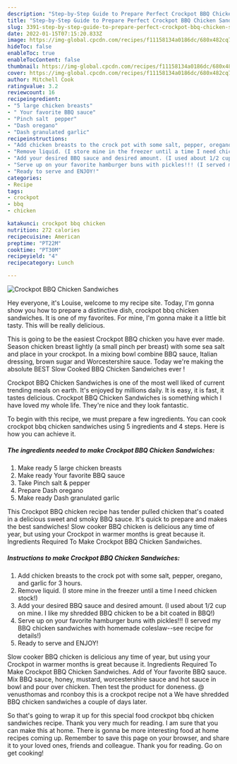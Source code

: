 ```yaml
---
description: "Step-by-Step Guide to Prepare Perfect Crockpot BBQ Chicken Sandwiches"
title: "Step-by-Step Guide to Prepare Perfect Crockpot BBQ Chicken Sandwiches"
slug: 3391-step-by-step-guide-to-prepare-perfect-crockpot-bbq-chicken-sandwiches
date: 2022-01-15T07:15:20.833Z
image: https://img-global.cpcdn.com/recipes/f11158134a0186dc/680x482cq70/crockpot-bbq-chicken-sandwiches-recipe-main-photo.jpg
hideToc: false
enableToc: true
enableTocContent: false
thumbnail: https://img-global.cpcdn.com/recipes/f11158134a0186dc/680x482cq70/crockpot-bbq-chicken-sandwiches-recipe-main-photo.jpg
cover: https://img-global.cpcdn.com/recipes/f11158134a0186dc/680x482cq70/crockpot-bbq-chicken-sandwiches-recipe-main-photo.jpg
author: Mitchell Cook
ratingvalue: 3.2
reviewcount: 16
recipeingredient:
- "5 large chicken breasts"
- " Your favorite BBQ sauce"
- "Pinch salt  pepper"
- "Dash oregano"
- "Dash granulated garlic"
recipeinstructions:
- "Add chicken breasts to the crock pot with some salt, pepper, oregano, and garlic for 3 hours."
- "Remove liquid. (I store mine in the freezer until a time I need chicken stock!)"
- "Add your desired BBQ sauce and desired amount. (I used about 1/2 cup on mine. I like my shredded BBQ chicken to be a bit coated in BBQ!)"
- "Serve up on your favorite hamburger buns with pickles!!! (I served my BBQ chicken sandwiches with homemade coleslaw--see recipe for details!)"
- "Ready to serve and ENJOY!"
categories:
- Recipe
tags:
- crockpot
- bbq
- chicken

katakunci: crockpot bbq chicken 
nutrition: 272 calories
recipecuisine: American
preptime: "PT22M"
cooktime: "PT30M"
recipeyield: "4"
recipecategory: Lunch

---
```



![Crockpot BBQ Chicken Sandwiches](https://img-global.cpcdn.com/recipes/f11158134a0186dc/680x482cq70/crockpot-bbq-chicken-sandwiches-recipe-main-photo.jpg)

Hey everyone, it's Louise, welcome to my recipe site. Today, I'm gonna show you how to prepare a distinctive dish, crockpot bbq chicken sandwiches. It is one of my favorites. For mine, I'm gonna make it a little bit tasty. This will be really delicious.

This is going to be the easiest Crockpot BBQ chicken you have ever made. Season chicken breast lightly (a small pinch per breast) with some sea salt and place in your crockpot. In a mixing bowl combine BBQ sauce, Italian dressing, brown sugar and Worcestershire sauce. Today we&#39;re making the absolute BEST Slow Cooked BBQ Chicken Sandwiches ever !

Crockpot BBQ Chicken Sandwiches is one of the most well liked of current trending meals on earth. It's enjoyed by millions daily. It is easy, it is fast, it tastes delicious. Crockpot BBQ Chicken Sandwiches is something which I have loved my whole life. They're nice and they look fantastic.


To begin with this recipe, we must prepare a few ingredients. You can cook crockpot bbq chicken sandwiches using 5 ingredients and 4 steps. Here is how you can achieve it.

<!--inarticleads1-->

##### The ingredients needed to make Crockpot BBQ Chicken Sandwiches:

1. Make ready 5 large chicken breasts
1. Make ready  Your favorite BBQ sauce
1. Take Pinch salt & pepper
1. Prepare Dash oregano
1. Make ready Dash granulated garlic


This Crockpot BBQ chicken recipe has tender pulled chicken that&#39;s coated in a delicious sweet and smoky BBQ sauce. It&#39;s quick to prepare and makes the best sandwiches! Slow cooker BBQ chicken is delicious any time of year, but using your Crockpot in warmer months is great because it. Ingredients Required To Make Crockpot BBQ Chicken Sandwiches. 

<!--inarticleads2-->

##### Instructions to make Crockpot BBQ Chicken Sandwiches:

1. Add chicken breasts to the crock pot with some salt, pepper, oregano, and garlic for 3 hours.
1. Remove liquid. (I store mine in the freezer until a time I need chicken stock!)
1. Add your desired BBQ sauce and desired amount. (I used about 1/2 cup on mine. I like my shredded BBQ chicken to be a bit coated in BBQ!)
1. Serve up on your favorite hamburger buns with pickles!!! (I served my BBQ chicken sandwiches with homemade coleslaw--see recipe for details!)
1. Ready to serve and ENJOY!

Slow cooker BBQ chicken is delicious any time of year, but using your Crockpot in warmer months is great because it. Ingredients Required To Make Crockpot BBQ Chicken Sandwiches. Add of Your favorite BBQ sauce. Mix BBQ sauce, honey, mustard, worcestershire sauce and hot sauce in bowl and pour over chicken. Then test the product for doneness. @ venusthomas and rconboy this is a crockpot recipe not a We have shredded BBQ chicken sandwiches a couple of days later. 

So that's going to wrap it up for this special food crockpot bbq chicken sandwiches recipe. Thank you very much for reading. I am sure that you can make this at home. There is gonna be more interesting food at home recipes coming up. Remember to save this page on your browser, and share it to your loved ones, friends and colleague. Thank you for reading. Go on get cooking!
